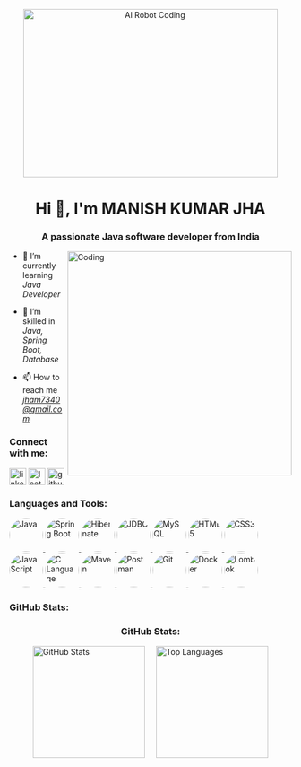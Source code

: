 
<p align="center">
  <img 
    src="https://media1.giphy.com/media/v1.Y2lkPTc5MGI3NjExdGU0a250bXcwOTIyNGlkdDh1eXBsNGNuZm94ZDViM3c3N2FocW15aSZlcD12MV9pbnRlcm5hbF9naWZfYnlfaWQmY3Q9Zw/78XCFBGOlS6keY1Bil/giphy.gif"
    alt="AI Robot Coding"
    width="95%" 
    height="300px"
    style="object-fit: cover; border-radius: 10px;"
  />
</p>

<h1 align="center">Hi 👋, I'm MANISH KUMAR JHA</h1>
<h3 align="center">A passionate Java software developer from India</h3>

<img align="right" alt="Coding" width="400" src="https://cdn.dribbble.com/users/1162077/screenshots/3848914/programmer.gif">

- 🔭 I’m currently learning *Java Developer*

- 🌱 I’m skilled in *Java, Spring Boot, Database*

- 📫 How to reach me *jham7340@gmail.com*

### Connect with me:
<p align="left">
<a href="https://www.linkedin.com/in/mkjha2001/" target="blank"><img align="center" src="https://cdn-icons-png.flaticon.com/512/174/174857.png" alt="linkedin" height="30" width="30" /></a>
<a href="https://www.hackerrank.com/profile/jham7340" target="blank"><img align="center" src="https://cdn.iconscout.com/icon/free/png-256/leetcode-3521542-2944960.png" alt="leetcode" height="30" width="30" /></a>
<a href="https://www.geeksforgeeks.org/user/jham7kzqj/" target="blank"><img align="center" src="https://cdn-icons-png.flaticon.com/512/25/25231.png" alt="github" height="30" width="30" /></a>
</p>

### Languages and Tools:

   <p align="left">
    <a href="https://www.java.com/" target="_blank">
        <img style="border-radius: 50%; height: 60px; width: 60px; object-fit: cover;" src="https://img.shields.io/badge/Java-ED8B00?style=flat&logo=java&logoColor=white" alt="Java"/>
    </a>
    <a href="https://spring.io/projects/spring-boot" target="_blank">
        <img style="border-radius: 50%; height: 60px; width: 60px; object-fit: cover;" src="https://img.shields.io/badge/Spring_Boot-6DB33F?style=flat&logo=spring-boot&logoColor=white" alt="Spring Boot"/>
    </a>
    <a href="https://hibernate.org/" target="_blank">
        <img style="border-radius: 50%; height: 60px; width: 60px; object-fit: cover;" src="https://img.shields.io/badge/Hibernate-59666C?style=flat&logo=hibernate&logoColor=white" alt="Hibernate"/>
    </a>
    <a href="https://docs.oracle.com/javase/8/docs/technotes/guides/jdbc/" target="_blank">
        <img style="border-radius: 50%; height: 60px; width: 60px; object-fit: cover;" src="https://img.shields.io/badge/JDBC-007396?style=flat&logo=oracle&logoColor=white" alt="JDBC"/>
    </a>
    <a href="https://www.mysql.com/" target="_blank">
        <img style="border-radius: 50%; height: 60px; width: 60px; object-fit: cover;" src="https://img.shields.io/badge/MySQL-005C84?style=flat&logo=mysql&logoColor=white" alt="MySQL"/>
    </a>
    <a href="https://developer.mozilla.org/en-US/docs/Web/HTML" target="_blank">
        <img style="border-radius: 50%; height: 60px; width: 60px; object-fit: cover;" src="https://img.shields.io/badge/HTML5-E34F26?style=flat&logo=html5&logoColor=white" alt="HTML5"/>
    </a>
    <a href="https://developer.mozilla.org/en-US/docs/Web/CSS" target="_blank">
        <img style="border-radius: 50%; height: 60px; width: 60px; object-fit: cover;" src="https://img.shields.io/badge/CSS3-1572B6?style=flat&logo=css3&logoColor=white" alt="CSS3"/>
    </a>
    <a href="https://developer.mozilla.org/en-US/docs/Web/JavaScript" target="_blank">
        <img style="border-radius: 50%; height: 60px; width: 60px; object-fit: cover;" src="https://img.shields.io/badge/JavaScript-F7DF1E?style=flat&logo=javascript&logoColor=black" alt="JavaScript"/>
    </a>
    <a href="https://en.wikipedia.org/wiki/C_(programming_language)" target="_blank">
        <img style="border-radius: 50%; height: 60px; width: 60px; object-fit: cover;" src="https://img.shields.io/badge/C-A8B9CC?style=flat&logo=c&logoColor=black" alt="C Language"/>
    </a>
    <a href="https://maven.apache.org/" target="_blank">
        <img style="border-radius: 50%; height: 60px; width: 60px; object-fit: cover;" src="https://img.shields.io/badge/Maven-C71A36?style=flat&logo=apachemaven&logoColor=white" alt="Maven"/>
    </a>
    <a href="https://www.postman.com/" target="_blank">
        <img style="border-radius: 50%; height: 60px; width: 60px; object-fit: cover;" src="https://img.shields.io/badge/Postman-FF6C37?style=flat&logo=postman&logoColor=white" alt="Postman"/>
    </a>
    <a href="https://git-scm.com/" target="_blank">
        <img style="border-radius: 50%; height: 60px; width: 60px; object-fit: cover;" src="https://img.shields.io/badge/Git-F05032?style=flat&logo=git&logoColor=white" alt="Git"/>
    </a>
    <a href="https://www.docker.com/" target="_blank">
        <img style="border-radius: 50%; height: 60px; width: 60px; object-fit: cover;" src="https://img.shields.io/badge/Docker-2496ED?style=flat&logo=docker&logoColor=white" alt="Docker"/>
    </a>
    <a href="https://projectlombok.org/" target="_blank">
        <img style="border-radius: 50%; height: 60px; width: 60px; object-fit: cover;" src="https://img.shields.io/badge/Lombok-EC2024?style=flat&logo=lombok&logoColor=white" alt="Lombok"/>
    </a>
</p>

### GitHub Stats:
<h3 align="center">GitHub Stats:</h3>
<div style="display: flex; justify-content: center; align-items: center; gap: 20px;">
  <img src="https://github-readme-stats.vercel.app/api?username=manis-p&show_icons=true&locale=en" alt="GitHub Stats" height="200" />
  <img src="https://github-readme-stats.vercel.app/api/top-langs?username=manis-p&show_icons=true&locale=en&layout=compact" alt="Top Languages" height="200" />
</div>

